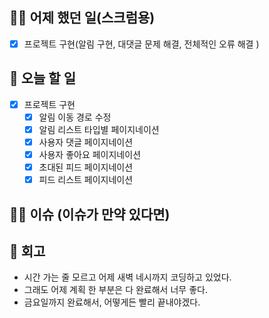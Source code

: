 ## ✍🏻 어제 했던 일(스크럼용)

- [x] 프로젝트 구현(알림 구현, 대댓글 문제 해결, 전체적인 오류 해결 )

## 📑 오늘 할 일

- [x] 프로젝트 구현
  - [x] 알림 이동 경로 수정
  - [x] 알림 리스트 타입별 페이지네이션
  - [x] 사용자 댓글 페이지네이션
  - [x] 사용자 좋아요 페이지네이션
  - [x] 초대된 피드 페이지네이션
  - [x] 피드 리스트 페이지네이션

## 🙏🏻 이슈 (이슈가 만약 있다면)

## 💬 회고

- 시간 가는 줄 모르고 어제 새벽 네시까지 코딩하고 있었다.
- 그래도 어제 계획 한 부분은 다 완료해서 너무 좋다.
- 금요일까지 완료해서, 어떻게든 빨리 끝내야겠다.
